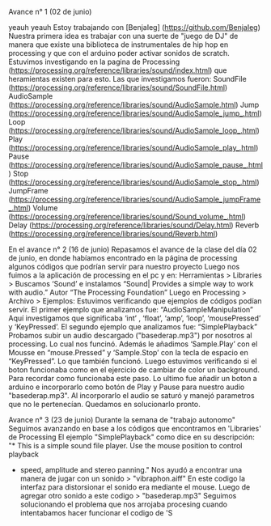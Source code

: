 Avance n° 1 (02 de junio)

yeauh yeauh 
Estoy trabajando con [BenjaIeg] (https://github.com/BenjaIeg)
Nuestra primera idea es trabajar con una suerte de "juego de DJ" de manera que existe una biblioteca de instrumentales de hip hop en processing y que con el arduino poder activar sonidos de scratch. 
Estuvimos investigando en la pagina de Processing (https://processing.org/reference/libraries/sound/index.html) que heramientas existen para esto. 
Las que investigamos fueron: 
SoundFile (https://processing.org/reference/libraries/sound/SoundFile.html) 
AudioSample (https://processing.org/reference/libraries/sound/AudioSample.html)
Jump (https://processing.org/reference/libraries/sound/AudioSample_jump_.html)
Loop (https://processing.org/reference/libraries/sound/AudioSample_loop_.html)
Play (https://processing.org/reference/libraries/sound/AudioSample_play_.html)
Pause (https://processing.org/reference/libraries/sound/AudioSample_pause_.html)
Stop (https://processing.org/reference/libraries/sound/AudioSample_stop_.html)
JumpFrame (https://processing.org/reference/libraries/sound/AudioSample_jumpFrame_.html)
Volume (https://processing.org/reference/libraries/sound/Sound_volume_.html)
Delay (https://processing.org/reference/libraries/sound/Delay.html)
Reverb (https://processing.org/reference/libraries/sound/Reverb.html)






 En el avance n° 2 (16 de junio)
Repasamos el avance de la clase del día 02 de junio, en donde habíamos encontrado en la página de processing algunos códigos que podrían servir para nuestro proyecto
Luego nos fuimos a la aplicación de processing en el pc y en: Herramientas > Libraries > Buscamos ‘Sound’ e instalamos “Sound| Provides a simple way to work with audio.” Autor “The Processing Foundation” 
Luego en Processing > Archivo > Ejemplos: Estuvimos verificando que ejemplos de códigos podían servir. 
El primer ejemplo que analizamos fue: “AudioSampleManipulation” Aquí investigamos que significaba ‘int’ , ‘float’, ‘amp’, ‘loop’, ‘mousePressed’ y ‘KeyPressed’.
El segundo ejemplo que analizamos fue: “SimplePlayback” Probamos subir un audio descargado ("basederap.mp3") por nosotros al processing. Lo cual nos funcinó. Además le añadimos ‘Sample.Play’ con el Mousse en “mouse.Pressed” y ‘Sample.Stop’ con la tecla de espacio en “KeyPressed”. Lo que también funcionó. 
Luego estuvimos verificando si el boton funcionaba como en el ejercicio de cambiar de color un background. Para recordar como funcionaba este paso. 
Lo ultimo fue añadir un boton a arduino e incorporarlo como botón de Play y Pause para nuestro audio "basederap.mp3". Al incorporarlo el audio se saturó y manejó parametros que no le pertenecían. 
Quedamos en solucionarlo pronto. 




Avance n° 3 (23 de junio)
Durante la semana de "trabajo autonomo" 
Seguimos avanzando en base a los códigos que encontramos en 'Libraries' de Processing 
El ejemplo "SimplePlayback" como dice en su descripción:
"* This is a simple sound file player. Use the mouse position to control playback
 * speed, amplitude and stereo panning."
Nos ayudó a encontrar una manera de jugar con un sonido > "vibraphon.aiff" 
En este codigo la interfaz para distorsionar el sonido era mediante el mouse.
Luego de agregar otro sonido a este codigo > "basederap.mp3"
Seguimos solucionando el problema que nos arrojaba procesing cuando intentabamos hacer funcionar el codigo de 'S
